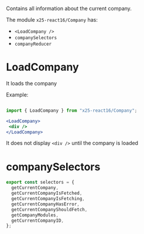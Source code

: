 Contains all information about the current company.

The module `x25-react16/Company` has: 
- `<LoadCompany />`
- `companySelectors` 
- `companyReducer`

# LoadCompany

It loads the company

Example:
```jsx

import { LoadCompany } from "x25-react16/Company";

<LoadCompany>
 <div />
</LoadCompany>
```

It does not display `<div />` until the company is loaded


# companySelectors


```jsx
export const selectors = {
  getCurrentCompany,
  getCurrentCompanyIsFetched,
  getCurrentCompanyIsFetching,
  getCurrentCompanyHasError,
  getCurrentCompanyShouldFetch,
  getCompanyModules,
  getCurrentCompanyID,
};

```